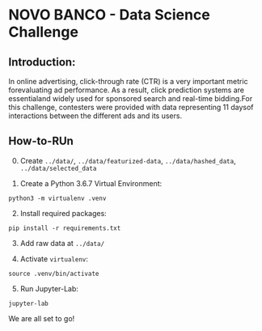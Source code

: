 # NOVO BANCO - Data Science Challenge


## Introduction:

In online advertising, click-through rate (CTR) is a very important metric forevaluating ad performance.  As a result, click prediction systems are essentialand widely used for sponsored search and real-time bidding.For this challenge, contesters were provided with data representing 11 daysof interactions between the different ads and its users.

## How-to-RUn

0. Create `../data/`, `../data/featurized-data`, `../data/hashed_data`, `../data/selected_data`

1. Create a Python 3.6.7 Virtual Environment:

`python3 -m virtualenv .venv`

2. Install required packages:

`pip install -r requirements.txt`

3. Add raw data at `../data/`

4. Activate `virtualenv`:

`source .venv/bin/activate`

5. Run Jupyter-Lab:

`jupyter-lab`

We are all set to go!
